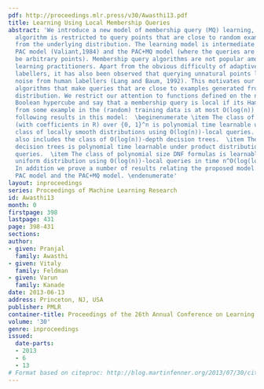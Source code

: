 ```yaml
---
pdf: http://proceedings.mlr.press/v30/Awasthi13.pdf
title: Learning Using Local Membership Queries
abstract: 'We introduce a new model of membership query (MQ) learning, where the learning
  algorithm is restricted to query points that are close to random examples drawn
  from the underlying distribution. The learning model is intermediate between the
  PAC model (Valiant,1984) and the PAC+MQ model (where the queries are allowed to
  be arbitrary points). Membership query algorithms are not popular among machine
  learning practitioners. Apart from the obvious difficulty of adaptively querying
  labellers, it has also been observed that querying unnatural points leads to increased
  noise from human labellers (Lang and Baum, 1992). This motivates our study of learning
  algorithms that make queries that are close to examples generated from the data
  distribution. We restrict our attention to functions defined on the n-dimensional
  Boolean hypercube and say that a membership query is local if its Hamming distance
  from some example in the (random) training data is at most O(log(n)). We show the
  following results in this model:  \beginenumerate \item The class of sparse polynomials
  (with coefficients in R) over {0, 1}^n is polynomial time learnable under a large
  class of locally smooth distributions using O(log(n))-local queries. This class
  also includes the class of O(log(n))-depth decision trees.  \item The class of polynomial-sized
  decision trees is polynomial time learnable under product distributions using O(log(n))-local
  queries.  \item The class of polynomial size DNF formulas is learnable under the
  uniform distribution using O(log(n))-local queries in time n^O(log(log(n))).  \item
  In addition we prove a number of results relating the proposed model to the traditional
  PAC model and the PAC+MQ model. \endenumerate'
layout: inproceedings
series: Proceedings of Machine Learning Research
id: Awasthi13
month: 0
firstpage: 398
lastpage: 431
page: 398-431
sections: 
author:
- given: Pranjal
  family: Awasthi
- given: Vitaly
  family: Feldman
- given: Varun
  family: Kanade
date: 2013-06-13
address: Princeton, NJ, USA
publisher: PMLR
container-title: Proceedings of the 26th Annual Conference on Learning Theory
volume: '30'
genre: inproceedings
issued:
  date-parts:
  - 2013
  - 6
  - 13
# Format based on citeproc: http://blog.martinfenner.org/2013/07/30/citeproc-yaml-for-bibliographies/
---
```

